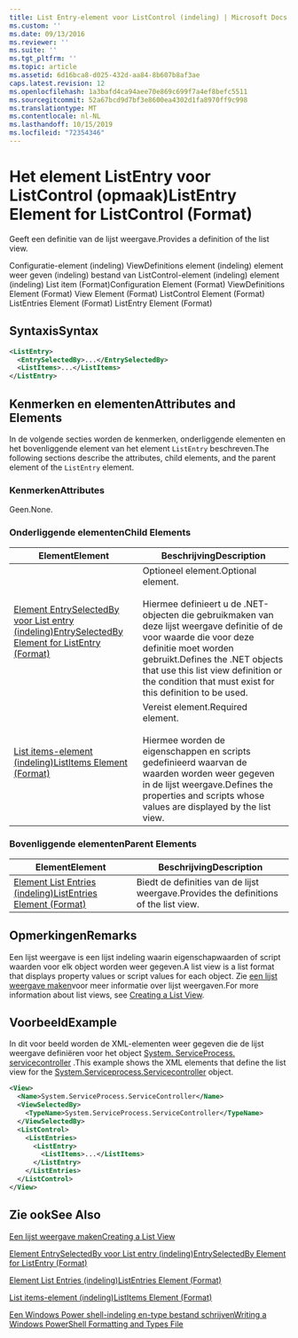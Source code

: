 ```yaml
---
title: List Entry-element voor ListControl (indeling) | Microsoft Docs
ms.custom: ''
ms.date: 09/13/2016
ms.reviewer: ''
ms.suite: ''
ms.tgt_pltfrm: ''
ms.topic: article
ms.assetid: 6d16bca8-d025-432d-aa84-8b607b8af3ae
caps.latest.revision: 12
ms.openlocfilehash: 1a3bafd4ca94aee70e869c699f7a4ef8befc5511
ms.sourcegitcommit: 52a67bcd9d7bf3e8600ea4302d1fa8970ff9c998
ms.translationtype: MT
ms.contentlocale: nl-NL
ms.lasthandoff: 10/15/2019
ms.locfileid: "72354346"
---
```

# <a name="listentry-element-for-listcontrol-format"></a><span data-ttu-id="fb52f-102">Het element ListEntry voor ListControl (opmaak)</span><span class="sxs-lookup"><span data-stu-id="fb52f-102">ListEntry Element for ListControl (Format)</span></span>

<span data-ttu-id="fb52f-103">Geeft een definitie van de lijst weergave.</span><span class="sxs-lookup"><span data-stu-id="fb52f-103">Provides a definition of the list view.</span></span>

<span data-ttu-id="fb52f-104">Configuratie-element (indeling) ViewDefinitions element (indeling) element weer geven (indeling) bestand van ListControl-element (indeling) element (indeling) List item (Format)</span><span class="sxs-lookup"><span data-stu-id="fb52f-104">Configuration Element (Format) ViewDefinitions Element (Format) View Element (Format) ListControl Element (Format) ListEntries Element (Format) ListEntry Element (Format)</span></span>

## <a name="syntax"></a><span data-ttu-id="fb52f-105">Syntaxis</span><span class="sxs-lookup"><span data-stu-id="fb52f-105">Syntax</span></span>

```xml
<ListEntry>
  <EntrySelectedBy>...</EntrySelectedBy>
  <ListItems>...</ListItems>
</ListEntry>
```

## <a name="attributes-and-elements"></a><span data-ttu-id="fb52f-106">Kenmerken en elementen</span><span class="sxs-lookup"><span data-stu-id="fb52f-106">Attributes and Elements</span></span>

<span data-ttu-id="fb52f-107">In de volgende secties worden de kenmerken, onderliggende elementen en het bovenliggende element van het element `ListEntry` beschreven.</span><span class="sxs-lookup"><span data-stu-id="fb52f-107">The following sections describe the attributes, child elements, and the parent element of the `ListEntry` element.</span></span>

### <a name="attributes"></a><span data-ttu-id="fb52f-108">Kenmerken</span><span class="sxs-lookup"><span data-stu-id="fb52f-108">Attributes</span></span>

<span data-ttu-id="fb52f-109">Geen.</span><span class="sxs-lookup"><span data-stu-id="fb52f-109">None.</span></span>

### <a name="child-elements"></a><span data-ttu-id="fb52f-110">Onderliggende elementen</span><span class="sxs-lookup"><span data-stu-id="fb52f-110">Child Elements</span></span>

|<span data-ttu-id="fb52f-111">Element</span><span class="sxs-lookup"><span data-stu-id="fb52f-111">Element</span></span>|<span data-ttu-id="fb52f-112">Beschrijving</span><span class="sxs-lookup"><span data-stu-id="fb52f-112">Description</span></span>|
|-------------|-----------------|
|[<span data-ttu-id="fb52f-113">Element EntrySelectedBy voor List entry (indeling)</span><span class="sxs-lookup"><span data-stu-id="fb52f-113">EntrySelectedBy Element for ListEntry (Format)</span></span>](./entryselectedby-element-for-listentry-for-listcontrol-format.md)|<span data-ttu-id="fb52f-114">Optioneel element.</span><span class="sxs-lookup"><span data-stu-id="fb52f-114">Optional element.</span></span><br /><br /> <span data-ttu-id="fb52f-115">Hiermee definieert u de .NET-objecten die gebruikmaken van deze lijst weergave definitie of de voor waarde die voor deze definitie moet worden gebruikt.</span><span class="sxs-lookup"><span data-stu-id="fb52f-115">Defines the .NET objects that use this list view definition or the condition that must exist for this definition to be used.</span></span>|
|[<span data-ttu-id="fb52f-116">List items-element (indeling)</span><span class="sxs-lookup"><span data-stu-id="fb52f-116">ListItems Element (Format)</span></span>](./listitems-element-for-listentry-for-listcontrol-format.md)|<span data-ttu-id="fb52f-117">Vereist element.</span><span class="sxs-lookup"><span data-stu-id="fb52f-117">Required element.</span></span><br /><br /> <span data-ttu-id="fb52f-118">Hiermee worden de eigenschappen en scripts gedefinieerd waarvan de waarden worden weer gegeven in de lijst weergave.</span><span class="sxs-lookup"><span data-stu-id="fb52f-118">Defines the properties and scripts whose values are displayed by the list view.</span></span>|

### <a name="parent-elements"></a><span data-ttu-id="fb52f-119">Bovenliggende elementen</span><span class="sxs-lookup"><span data-stu-id="fb52f-119">Parent Elements</span></span>

|<span data-ttu-id="fb52f-120">Element</span><span class="sxs-lookup"><span data-stu-id="fb52f-120">Element</span></span>|<span data-ttu-id="fb52f-121">Beschrijving</span><span class="sxs-lookup"><span data-stu-id="fb52f-121">Description</span></span>|
|-------------|-----------------|
|[<span data-ttu-id="fb52f-122">Element List Entries (indeling)</span><span class="sxs-lookup"><span data-stu-id="fb52f-122">ListEntries Element (Format)</span></span>](./listentries-element-for-listcontrol-format.md)|<span data-ttu-id="fb52f-123">Biedt de definities van de lijst weergave.</span><span class="sxs-lookup"><span data-stu-id="fb52f-123">Provides the definitions of the list view.</span></span>|

## <a name="remarks"></a><span data-ttu-id="fb52f-124">Opmerkingen</span><span class="sxs-lookup"><span data-stu-id="fb52f-124">Remarks</span></span>

<span data-ttu-id="fb52f-125">Een lijst weergave is een lijst indeling waarin eigenschapwaarden of script waarden voor elk object worden weer gegeven.</span><span class="sxs-lookup"><span data-stu-id="fb52f-125">A list view is a list format that displays property values or script values for each object.</span></span> <span data-ttu-id="fb52f-126">Zie [een lijst weergave maken](./creating-a-list-view.md)voor meer informatie over lijst weergaven.</span><span class="sxs-lookup"><span data-stu-id="fb52f-126">For more information about list views, see [Creating a List View](./creating-a-list-view.md).</span></span>

## <a name="example"></a><span data-ttu-id="fb52f-127">Voorbeeld</span><span class="sxs-lookup"><span data-stu-id="fb52f-127">Example</span></span>

<span data-ttu-id="fb52f-128">In dit voor beeld worden de XML-elementen weer gegeven die de lijst weergave definiëren voor het object [System. ServiceProcess. servicecontroller](/dotnet/api/System.ServiceProcess.ServiceController) .</span><span class="sxs-lookup"><span data-stu-id="fb52f-128">This example shows the XML elements that define the list view for the [System.Serviceprocess.Servicecontroller](/dotnet/api/System.ServiceProcess.ServiceController) object.</span></span>

```xml
<View>
  <Name>System.ServiceProcess.ServiceController</Name>
  <ViewSelectedBy>
    <TypeName>System.ServiceProcess.ServiceController</TypeName>
  </ViewSelectedBy>
  <ListControl>
    <ListEntries>
      <ListEntry>
        <ListItems>...</ListItems>
      </ListEntry>
    </ListEntries>
  </ListControl>
</View>
```

## <a name="see-also"></a><span data-ttu-id="fb52f-129">Zie ook</span><span class="sxs-lookup"><span data-stu-id="fb52f-129">See Also</span></span>

[<span data-ttu-id="fb52f-130">Een lijst weergave maken</span><span class="sxs-lookup"><span data-stu-id="fb52f-130">Creating a List View</span></span>](./creating-a-list-view.md)

[<span data-ttu-id="fb52f-131">Element EntrySelectedBy voor List entry (indeling)</span><span class="sxs-lookup"><span data-stu-id="fb52f-131">EntrySelectedBy Element for ListEntry (Format)</span></span>](./entryselectedby-element-for-listentry-for-listcontrol-format.md)

[<span data-ttu-id="fb52f-132">Element List Entries (indeling)</span><span class="sxs-lookup"><span data-stu-id="fb52f-132">ListEntries Element (Format)</span></span>](./listentries-element-for-listcontrol-format.md)

[<span data-ttu-id="fb52f-133">List items-element (indeling)</span><span class="sxs-lookup"><span data-stu-id="fb52f-133">ListItems Element (Format)</span></span>](./listitems-element-for-listentry-for-listcontrol-format.md)

[<span data-ttu-id="fb52f-134">Een Windows Power shell-indeling en-type bestand schrijven</span><span class="sxs-lookup"><span data-stu-id="fb52f-134">Writing a Windows PowerShell Formatting and Types File</span></span>](./writing-a-powershell-formatting-file.md)
